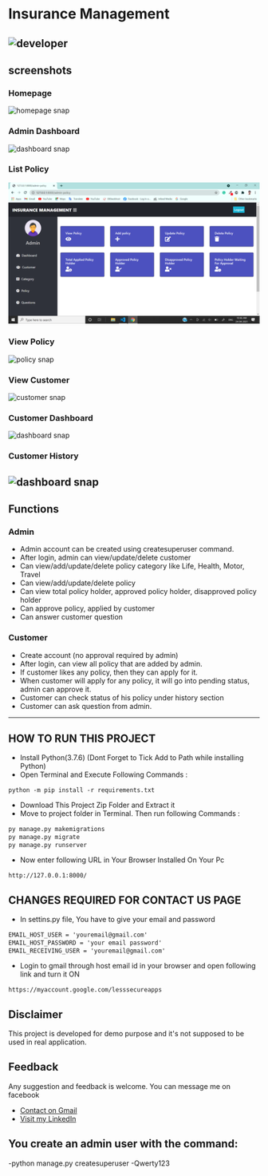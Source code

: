 # Insurance Management
![developer](https://img.shields.io/badge/Developed%20By%20%3A-Shubham%20Patil-red)
---
## screenshots
### Homepage
![homepage snap](static/screenshots/homepage1.png)
### Admin Dashboard
![dashboard snap](static/screenshots/admin_dashboard.png)
### List Policy 
![policy snap](static/screenshots/policy.png)
### View Policy 
![policy snap](static/screenshots/view_policy.png)
### View Customer
![customer snap](static/screenshots/view_customer.png)
### Customer Dashboard
![dashboard snap](static/screenshots/customer_dashboard.png)
### Customer History
![dashboard snap](static/screenshots/customer_history.png)
---
## Functions
### Admin
- Admin account can be created using createsuperuser command.
- After login, admin can view/update/delete customer
- Can view/add/update/delete policy category like Life, Health, Motor, Travel
- Can view/add/update/delete policy
- Can view total policy holder, approved policy holder, disapproved policy holder
- Can approve policy, applied by customer
- Can answer customer question

### Customer
- Create account (no approval required by admin)
- After login, can view all policy that are added by admin.
- If customer likes any policy, then they can apply for it.
- When customer will apply for any policy, it will go into pending status, admin can approve it.
- Customer can check status of his policy under history section
- Customer can ask question from admin. 

---

## HOW TO RUN THIS PROJECT
- Install Python(3.7.6) (Dont Forget to Tick Add to Path while installing Python)
- Open Terminal and Execute Following Commands :
```
python -m pip install -r requirements.txt
```
- Download This Project Zip Folder and Extract it
- Move to project folder in Terminal. Then run following Commands :
```
py manage.py makemigrations
py manage.py migrate
py manage.py runserver
```
- Now enter following URL in Your Browser Installed On Your Pc
```
http://127.0.0.1:8000/
```

## CHANGES REQUIRED FOR CONTACT US PAGE
- In settins.py file, You have to give your email and password
```
EMAIL_HOST_USER = 'youremail@gmail.com'
EMAIL_HOST_PASSWORD = 'your email password'
EMAIL_RECEIVING_USER = 'youremail@gmail.com'
```
- Login to gmail through host email id in your browser and open following link and turn it ON
```
https://myaccount.google.com/lesssecureapps
```


## Disclaimer
This project is developed for demo purpose and it's not supposed to be used in real application.

## Feedback
Any suggestion and feedback is welcome. You can message me on facebook
- [Contact on Gmail](Shubhampatil21199@gmail.com)
- [Visit my LinkedIn](https://www.linkedin.com/in/shubham-patil-89356a340/)

## You create an admin user with the command:
-python manage.py createsuperuser
-Qwerty123